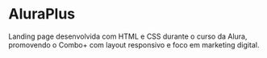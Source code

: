 # AluraPlus
Landing page desenvolvida com HTML e CSS durante o curso da Alura, promovendo o Combo+ com layout responsivo e foco em marketing digital.
